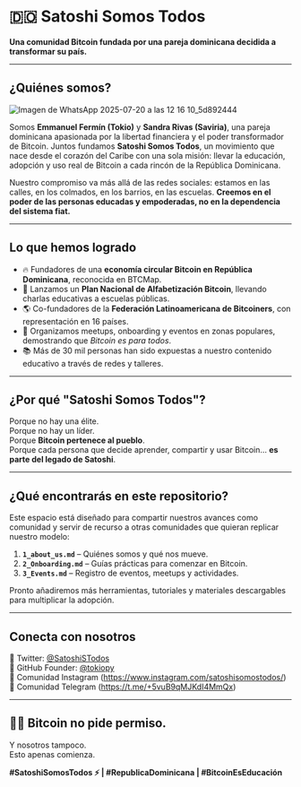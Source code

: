 # 🇩🇴 Satoshi Somos Todos

**Una comunidad Bitcoin fundada por una pareja dominicana decidida a transformar su país.**

---



## ¿Quiénes somos?

![Imagen de WhatsApp 2025-07-20 a las 12 16 10_5d892444](https://github.com/user-attachments/assets/565da754-73ce-4db3-8cee-63277e892351)


Somos **Emmanuel Fermín (Tokio)** y **Sandra Rivas (Saviria)**, una pareja dominicana apasionada por la libertad financiera y el poder transformador de Bitcoin. Juntos fundamos **Satoshi Somos Todos**, un movimiento que nace desde el corazón del Caribe con una sola misión: llevar la educación, adopción y uso real de Bitcoin a cada rincón de la República Dominicana.

Nuestro compromiso va más allá de las redes sociales: estamos en las calles, en los colmados, en los barrios, en las escuelas. **Creemos en el poder de las personas educadas y empoderadas, no en la dependencia del sistema fiat.**

---

## Lo que hemos logrado

- 🔥 Fundadores de una **economía circular Bitcoin en República Dominicana**, reconocida en BTCMap.
- 🧠 Lanzamos un **Plan Nacional de Alfabetización Bitcoin**, llevando charlas educativas a escuelas públicas.
- 🌎 Co-fundadores de la **Federación Latinoamericana de Bitcoiners**, con representación en 16 países.
- 🧡 Organizamos meetups, onboarding y eventos en zonas populares, demostrando que *Bitcoin es para todos*.
- 📚 Más de 30 mil personas han sido expuestas a nuestro contenido educativo a través de redes y talleres.

---

## ¿Por qué "Satoshi Somos Todos"?

Porque no hay una élite.  
Porque no hay un líder.  
Porque **Bitcoin pertenece al pueblo**.  
Porque cada persona que decide aprender, compartir y usar Bitcoin… **es parte del legado de Satoshi**.

---

## ¿Qué encontrarás en este repositorio?

Este espacio está diseñado para compartir nuestros avances como comunidad y servir de recurso a otras comunidades que quieran replicar nuestro modelo:

1. **`1_about_us.md`** – Quiénes somos y qué nos mueve.
2. **`2_Onboarding.md`** – Guías prácticas para comenzar en Bitcoin.
3. **`3_Events.md`** – Registro de eventos, meetups y actividades.

Pronto añadiremos más herramientas, tutoriales y materiales descargables para multiplicar la adopción.

---

## Conecta con nosotros

🔸 Twitter: [@SatoshiSTodos](https://twitter.com/SatoshiSTodos)  
🔸 GitHub Founder: [@tokiopy](https://github.com/tokiopy)  
🔸 Comunidad Instagram (https://www.instagram.com/satoshisomostodos/)
🔸 Comunidad Telegram (https://t.me/+5vuB9qMJKdI4MmQx)

---

## ✊🏽 Bitcoin no pide permiso.

Y nosotros tampoco.  
Esto apenas comienza.

**#SatoshiSomosTodos ⚡ | #RepublicaDominicana | #BitcoinEsEducación**
